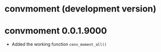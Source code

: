 # convmoment (development version)

# convmoment 0.0.1.9000

* Added the working function `conv_moment_all()`
